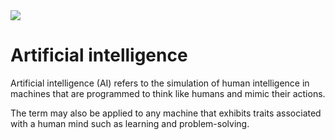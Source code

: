 <img src='https://miro.medium.com/max/631/1*TiORvHgrJPme_lEiX3olVA.png'>

# Artificial intelligence

Artificial intelligence (AI) refers to the simulation of human intelligence in machines that are programmed to think like humans and mimic their actions.

The term may also be applied to any machine that exhibits traits associated with a human mind such as learning and problem-solving.
